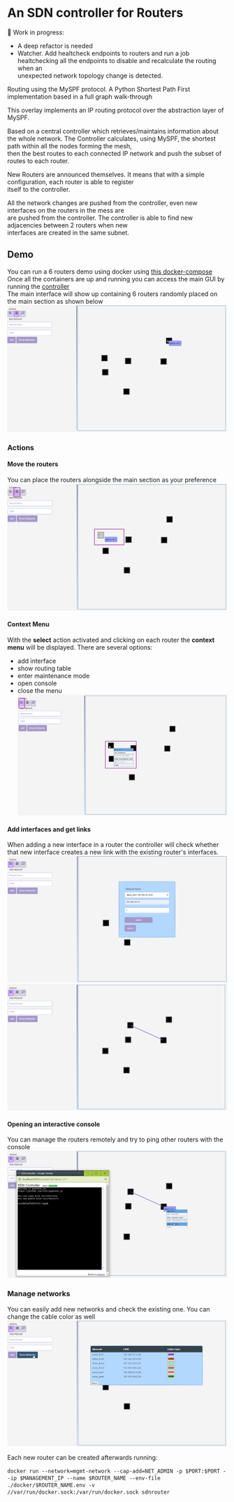 # An SDN controller for Routers

🚧 Work in progress:
- A deep refactor is needed  
- Watcher. Add healtcheck endpoints to routers and run a job healtchecking all the endpoints to disable and recalculate the routing when an  
unexpected network topology change is detected.  

Routing using the MySPF protocol. A Python Shortest Path First implementation based in a full graph walk-through 

This overlay implements an IP routing protocol over the abstraction layer of MySPF.

Based on a central controller which retrieves/maintains information about the whole network. 
The Controller calculates, using MySPF, the shortest path within all the nodes forming the mesh,  
then the best routes to each connected IP network and push the subset of routes to each router.

New Routers are announced themselves. It means that with a simple configuration, each router is able to register  
itself to the controller.

All the network changes are pushed from the controller, even new interfaces on the routers in the mess are  
are pushed from the controller. The controller is able to find new adjacencies between 2 routers when new  
interfaces are created in the same subnet.

## Demo

You can run a 6 routers demo using docker using [this docker-compose](demo/docker-compose.yaml)  
Once all the containers are up and running you can access the main GUI by running the [controller](http://localhost:8089/controller)  
The main interface will show up containing 6 routers randomly placed on the main section as shown below  
![Main Window](https://github.com/juli-vert/RouterController/blob/main/img/main.png?raw=true)

### Actions
#### Move the routers
You can place the routers alongside the main section as your preference
![Action Move](https://github.com/juli-vert/RouterController/blob/main/img/move.png?raw=true)

#### Context Menu
With the **select** action activated and clicking on each router the **context menu** will be displayed. There are several options:
- add interface
- show routing table
- enter maintenance mode
- open console
- close the menu
![Context menu](https://github.com/juli-vert/RouterController/blob/main/img/context.png?raw=true)

#### Add interfaces and get links
When adding a new interface in a router the controller will check whether that new interface creates a new link with the existing router's interfaces.  
![Create an Interface](https://github.com/juli-vert/RouterController/blob/main/img/interface.png?raw=true)
![Link created](https://github.com/juli-vert/RouterController/blob/main/img/link.png?raw=true)

#### Opening an interactive console
You can manage the routers remotely and try to ping other routers with the console
![Console](https://github.com/juli-vert/RouterController/blob/main/img/console.png?raw=true)

### Manage networks
You can easily add new networks and check the existing one. You can change the cable color as well
![Network](https://github.com/juli-vert/RouterController/blob/main/img/networks.png?raw=true)


Each new router can be created afterwards running:
```
docker run --network=mgmt-network --cap-add=NET_ADMIN -p $PORT:$PORT --ip $MANAGEMENT_IP --name $ROUTER_NAME --env-file ./docker/$ROUTER_NAME.env -v //var/run/docker.sock:/var/run/docker.sock sdnrouter
```

